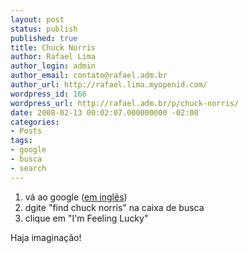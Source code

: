 ```yaml
---
layout: post
status: publish
published: true
title: Chuck Norris
author: Rafael Lima
author_login: admin
author_email: contato@rafael.adm.br
author_url: http://rafael.lima.myopenid.com/
wordpress_id: 166
wordpress_url: http://rafael.adm.br/p/chuck-norris/
date: 2008-02-13 00:02:07.000000000 -02:00
categories:
- Posts
tags:
- google
- busca
- search
---
```

<ol>
	<li>v&aacute; ao google (<a href="http://google.com">em ingl&ecirc;s</a>)</li>
	<li>dgite "find chuck norris" na caixa de busca</li>
	<li>clique em "I'm Feeling Lucky"</li>
</ol>
Haja imagina&ccedil;&atilde;o!
